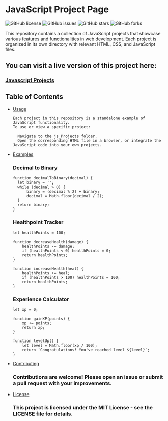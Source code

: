 # JavaScript Project Page

![GitHub license](https://img.shields.io/github/license/NatiG7/JavaScript-Page)
![GitHub issues](https://img.shields.io/github/issues/NatiG7/JavaScript-Page)
![GitHub stars](https://img.shields.io/github/stars/NatiG7/JavaScript-Page)
![GitHub forks](https://img.shields.io/github/forks/NatiG7/JavaScript-Page)

This repository contains a collection of JavaScript projects that showcase various features and functionalities in web development. Each project is organized in its own directory with relevant HTML, CSS, and JavaScript files.

## You can visit a live version of this project here:
### <a href="https://natig7.github.io/JavaScript-Page/main/index.html" target="_blank">Javascript Projects</a>

## Table of Contents

- [Usage](#usage)
  ```
  Each project in this repository is a standalone example of JavaScript functionality.
  To use or view a specific project:

    Navigate to the js_Projects folder.
    Open the corresponding HTML file in a browser, or integrate the JavaScript code into your own projects.
  ```
- [Examples](#examples)
  ### Decimal to Binary
  ```
  function decimalToBinary(decimal) {
    let binary = '';
    while (decimal > 0) {
        binary = (decimal % 2) + binary;
        decimal = Math.floor(decimal / 2);
    }
    return binary;
  }
  ```
  ### Healthpoint Tracker
  ```
  let healthPoints = 100;

  function decreaseHealth(damage) {
      healthPoints -= damage;
      if (healthPoints < 0) healthPoints = 0;
      return healthPoints;
  }
  
  function increaseHealth(heal) {
      healthPoints += heal;
      if (healthPoints > 100) healthPoints = 100;
      return healthPoints;
  }
  ```
  ### Experience Calculator
  ```
  let xp = 0;

  function gainXP(points) {
      xp += points;
      return xp;
  }
  
  function levelUp() {
      let level = Math.floor(xp / 100);
      return `Congratulations! You've reached level ${level}`;
  }
  ```
- [Contributing](#contributing)
  ### Contributions are welcome! Please open an issue or submit a pull request with your improvements.
- [License](#license)
  ### This project is licensed under the MIT License - see the LICENSE file for details.
